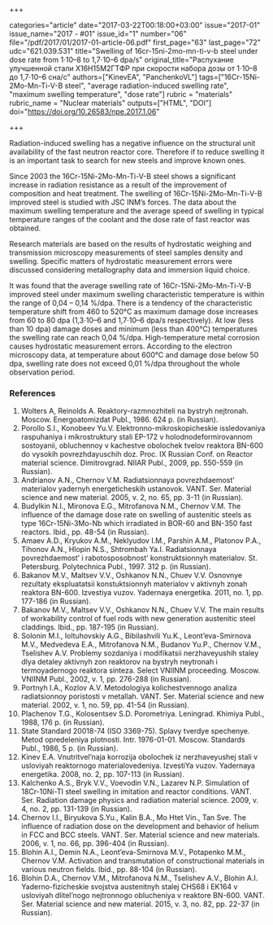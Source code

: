 +++

categories="article"
date="2017-03-22T00:18:00+03:00"
issue="2017-01"
issue_name="2017 - #01"
issue_id="1"
number="06"
file="/pdf/2017/01/2017-01-article-06.pdf"
first_page="63"
last_page="72"
udc="621.039.531"
title="Swelling of 16cr-15ni-2mo-mn-ti-v-b steel under dose rate from 1⋅10–8 to 1,7⋅10–6 dpa/s"
original_title="Распухание улучшенной стали Х16Н15М2ГТФР при скорости набора дозы от 1⋅10–8 до 1,7⋅10–6 сна/с"
authors=["KinevEA", "PanchenkoVL"]
tags=["16Cr-15Ni-2Mo-Mn-Ti-V-B steel", "average radiation-induced swelling rate", "maximum swelling temperature", "dose rate"]
rubric = "materials"
rubric_name = "Nuclear materials"
outputs=["HTML", "DOI"]
doi="https://doi.org/10.26583/npe.2017.1.06"

+++

Radiation-induced swelling has a negative influence on the structural unit availability of the fast neutron reactor core. Therefore if to reduce swelling it is an important task to search for new steels and improve known ones.

Since 2003 the 16Cr-15Ni-2Mo-Mn-Ti-V-B steel shows a significant increase in radiation resistance as a result of the improvement of composition and heat treatment. The swelling of 16Cr-15Ni-2Mo-Mn-Ti-V-B improved steel is studied with JSC INM’s forces. The data about the maximum swelling temperature and the average speed of swelling in typical temperature ranges of the coolant and the dose rate of fast reactor was obtained.

Research materials are based on the results of hydrostatic weighing and transmission microscopy measurements of steel samples density and swelling. Specific matters of hydrostatic measurement errors were discussed considering metallography data and immersion liquid choice.

It was found that the average swelling rate of 16Cr-15Ni-2Mo-Mn-Ti-V-B improved steel under maximum swelling characteristic temperature is within the range of 0,04 – 0,14 %/dpa. There is a tendency of the characteristic temperature shift from 460 to 520°С as maximum damage dose increases from 60 to 80 dpa (1,3⋅10–6 and 1,7⋅10–6 dpa/s respectively). At low (less than 10 dpa) damage doses and minimum (less than 400°С) temperatures the swelling rate can reach 0,04 %/dpa. High-temperature metal corrosion causes hydrostatic measurement errors. According to the electron microscopy data, at temperature about 600°С and damage dose below 50 dpa, swelling rate does not exceed 0,01 %/dpa throughout the whole observation period.

### References

1. Wolters A, Reinolds A. Reaktory-razmnozhiteli na bystryh nejtronah. Moscow. Energoatomizdat Publ., 1986. 624 p. (in Russian).
2. Porollo S.I., Konobeev Yu.V. Elektronno-mikroskopicheskie issledovaniya raspuhaniya i mikrostruktury stali EP-172 v holodnodeformirovannom sostoyanii, obluchennoy v kachestve obolochek tvelov reaktora BN-600 do vysokih povrezhdayuschih doz. Proc. IX Russian Conf. on Reactor material science. Dimitrovgrad. NIIAR Publ., 2009, pp. 550-559 (in Russian).
3. Andrianov A.N., Chernov V.M. Radiatsionnaya povrezhdaemost’ materialov yadernyh energeticheskih ustanovok. VANT. Ser. Material science and new material. 2005, v. 2, no. 65, pp. 3-11 (in Russian).
4. Budylkin N.I., Mironova E.G., Mitrofanova N.M., Chernov V.M. The influence of the damage dose rate on swelling of austenitic steels as type 16Cr-15Ni-3Mo-Nb which irradiated in BOR-60 and BN-350 fast reactors. Ibid., pp. 48-54 (in Russian).
5. Amaev A.D., Kryukov A.M., Neklyudov I.M., Parshin A.M., Platonov P.A., Tihonov A.N., Hlopin N.S., Shtrombah Ya.I. Radiatsionnaya povrezhdaemost’ i rabotosposobnost’ konstruktsionnyh materialov. St. Petersburg. Polytechnica Publ., 1997. 312 p. (in Russian).
6. Bakanov M.V., Maltsev V.V., Oshkanov N.N., Chuev V.V. Osnovnye rezultaty ekspluatatsii konstuktsionnyh materialov v aktivnyh zonah reaktora BN-600. Izvestiya vuzov. Yadernaya energetika. 2011, no. 1, pp. 177-186 (in Russian).
7. Bakanov M.V., Maltsev V.V., Oshkanov N.N., Chuev V.V. The main results of workability control of fuel rods with new generation austenitic steel claddings. Ibid., pp. 187-195 (in Russian).
8. Solonin M.I., Ioltuhovskiy A.G., Bibilashvili Yu.K., Leont’eva-Smirnova M.V., Medvedeva E.A., Mitrofanova N.M., Budanov Yu.P., Chernov V.M., Tselishev A.V. Problemy sozdaniya i modifikatsii nerzhaveyushih staley dlya detaley aktivnyh zon reaktorov na bystryh neytronah i termoyadernogo reaktora sinteza. Select VNIINM proceeding. Moscow. VNIINM Publ., 2002, v. 1, pp. 276-288 (in Russian).
9. Portnyh I.A., Kozlov A.V. Metodologiya kolichestvennogo analiza radiatsionnoy poristosti v metallah. VANT. Ser. Material science and new material. 2002, v. 1, no. 59, pp. 41-54 (in Russian).
10. Plachenov T.G., Kolosentsev S.D. Porometriya. Leningrad. Khimiya Publ., 1988, 176 p. (in Russian).
11. State Standard 20018-74 (ISO 3369-75). Splavy tverdye spechenye. Metod opredeleniya plotnosti. Intr. 1976-01-01. Мoscow. Standards Publ., 1986, 5 p. (in Russian).
12. Kinev E.A. Vnutritvel’naja korrozija obolochek iz nerzhaveyushej stali v usloviyah reaktornogo materialovedeniya. IzvestiYa vuzov. Yadernaya energetika. 2008, no. 2, pp. 107-113 (in Russian).
13. Kalchenko A.S., Bryk V.V., Voevodin V.N., Lazarev N.P. Simulation of 18Cr-10Ni-TI steel swelling in imitation and reactor conditions. VANT. Ser. Radiation damage physics and radiation material science. 2009, v. 4, no. 2, pp. 131-139 (in Russian).
14. Chernov I.I., Biryukova S.Yu., Kalin B.A., Mo Htet Vin., Tan Sve. The influence of radiation dose on the development and behavior of helium in FCC and BCC steels. VANT. Ser. Material science and new materials. 2006, v. 1, no. 66, pp. 396-404 (in Russian).
15. Blohin A.I., Demin N.A., Leont’eva-Smirnova M.V., Potapenko M.M., Chernov V.M. Activation and transmutation of constructional materials in various neutron fields. Ibid., pp. 88-104 (in Russian).
16. Blohin D.A., Chernov V.M., Mitrofanova N.M., Tselishev A.V., Blohin A.I. Yaderno-fizicheskie svojstva austenitnyh stalej CHS68 i EK164 v usloviyah dlitel’nogo nejtronnogo oblucheniya v reaktore BN-600. VANT. Ser. Material science and new material. 2015, v. 3, no. 82, pp. 22-37 (in Russian).
